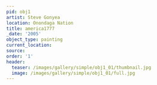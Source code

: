 ```yaml
---
pid: obj1
artist: Steve Gonyea
location: Onondaga Nation
title: america1777
_date: '2005'
object_type: painting
current_location:
source:
order: '1'
header:
  teaser: /images/gallery/simple/obj1_01/thumbnail.jpg
  image: /images/gallery/simple/obj1_01/full.jpg
---
```

